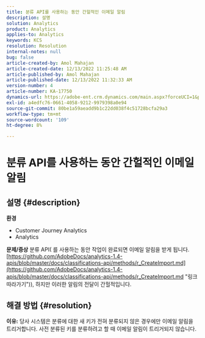 ```yaml
---
title: 분류 API를 사용하는 동안 간헐적인 이메일 알림
description: 설명
solution: Analytics
product: Analytics
applies-to: Analytics
keywords: KCS
resolution: Resolution
internal-notes: null
bug: false
article-created-by: Amol Mahajan
article-created-date: 12/13/2022 11:25:48 AM
article-published-by: Amol Mahajan
article-published-date: 12/13/2022 11:32:33 AM
version-number: 4
article-number: KA-17750
dynamics-url: https://adobe-ent.crm.dynamics.com/main.aspx?forceUCI=1&pagetype=entityrecord&etn=knowledgearticle&id=6d00fbe0-d87a-ed11-81ac-6045bd006239
exl-id: a4edfc76-0661-4058-9212-9979398a0e94
source-git-commit: 80be1a59aeadd9b1c22dd038f4c51728bcfa29a3
workflow-type: tm+mt
source-wordcount: '109'
ht-degree: 8%

---
```


# 분류 API를 사용하는 동안 간헐적인 이메일 알림

## 설명 {#description}

<b>환경</b>
- Customer Journey Analytics
- Analytics



<b>문제/증상</b>
분류 API( 를 사용하는 동안 작업이 완료되면 이메일 알림을 받게 됩니다.[https://github.com/AdobeDocs/analytics-1.4-apis/blob/master/docs/classifications-api/methods/r_CreateImport.md](https://github.com/AdobeDocs/analytics-1.4-apis/blob/master/docs/classifications-api/methods/r_CreateImport.md "링크 따라가기")), 하지만 이러한 알림의 전달이 간헐적입니다.


## 해결 방법 {#resolution}

<b>이유:</b>
당사 시스템은 분류에 대한 새 키가 전혀 분류되지 않은 경우에만 이메일 알림을 트리거합니다. 사전 분류된 키를 분류하려고 할 때 이메일 알림이 트리거되지 않습니다.
